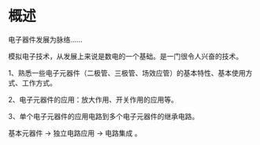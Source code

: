 # 概述

电子器件发展为脉络......

模拟电子技术，从发展上来说是数电的一个基础。是一门很令人兴奋的技术。

1、熟悉一些电子元器件（二极管、三极管、场效应管）的基本特性、基本使用方式、工作方式。

2、电子元器件的应用：放大作用、开关作用的应用等。

3、单个电子元器件的应用电路到多个电子元器件的继承电路。

基本元器件 → 独立电路应用 → 电路集成 。